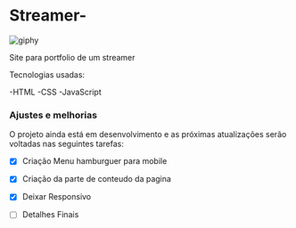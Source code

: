 # Streamer-

![giphy](https://user-images.githubusercontent.com/113993228/197884471-24b520df-6516-457b-b5ab-0e52c9a3e75a.gif)

Site para portfolio de um streamer

Tecnologias usadas:


-HTML
-CSS
-JavaScript

### Ajustes e melhorias

O projeto ainda está em desenvolvimento e as próximas atualizações serão voltadas nas seguintes tarefas:

- [x] Criação Menu hamburguer para mobile
- [x] Criação da parte de conteudo da pagina 
- [x] Deixar Responsivo
- [ ] Detalhes Finais  




